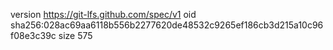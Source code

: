 version https://git-lfs.github.com/spec/v1
oid sha256:028ac69aa6118b556b2277620de48532c9265ef186cb3d215a10c96f08e3c39c
size 575
